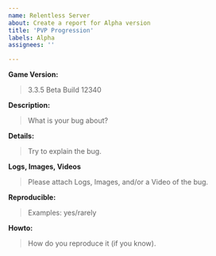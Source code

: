 ```yaml
---
name: Relentless Server
about: Create a report for Alpha version
title: 'PVP Progression'
labels: Alpha
assignees: ''

---
```


**Game Version:**
> 3.3.5 Beta Build 12340

**Description:**
> What is your bug about?

**Details:**
> Try to explain the bug.

**Logs, Images, Videos**
> Please attach Logs, Images, and/or a Video of the bug.

**Reproducible:**
> Examples: yes/rarely

**Howto:**
> How do you reproduce it (if you know).
